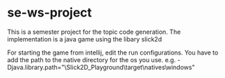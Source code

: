 # se-ws-project
This is a semester project for the topic code generation. The implementation is a java game using the libary slick2d


For starting the game from intellij, edit the run configurations. You have to add the path to the native directory for the os you use.
e.g.  -Djava.library.path="<my-project>\Slick2D_Playground\target\natives\windows"
